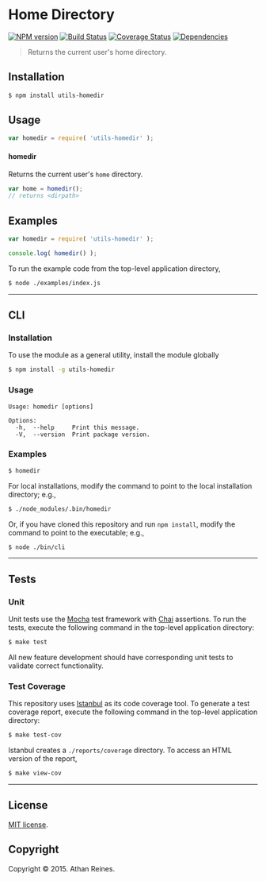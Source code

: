 Home Directory
===
[![NPM version][npm-image]][npm-url] [![Build Status][travis-image]][travis-url] [![Coverage Status][codecov-image]][codecov-url] [![Dependencies][dependencies-image]][dependencies-url]

> Returns the current user's home directory.


## Installation

``` bash
$ npm install utils-homedir
```


## Usage

``` javascript
var homedir = require( 'utils-homedir' );
```

#### homedir

Returns the current user's `home` directory.

``` javascript
var home = homedir();
// returns <dirpath>
```


## Examples

``` javascript
var homedir = require( 'utils-homedir' );

console.log( homedir() );
```

To run the example code from the top-level application directory,

``` bash
$ node ./examples/index.js
```


---
## CLI

### Installation

To use the module as a general utility, install the module globally

``` bash
$ npm install -g utils-homedir
```

### Usage

```
Usage: homedir [options]

Options:
  -h,  --help     Print this message.
  -V,  --version  Print package version.
```

### Examples

``` bash
$ homedir
```

For local installations, modify the command to point to the local installation directory; e.g.,

``` bash
$ ./node_modules/.bin/homedir
```

Or, if you have cloned this repository and run `npm install`, modify the command to point to the executable; e.g.,

``` bash
$ node ./bin/cli
```


---
## Tests

### Unit

Unit tests use the [Mocha](http://mochajs.org/) test framework with [Chai](http://chaijs.com) assertions. To run the tests, execute the following command in the top-level application directory:

``` bash
$ make test
```

All new feature development should have corresponding unit tests to validate correct functionality.


### Test Coverage

This repository uses [Istanbul](https://github.com/gotwarlost/istanbul) as its code coverage tool. To generate a test coverage report, execute the following command in the top-level application directory:

``` bash
$ make test-cov
```

Istanbul creates a `./reports/coverage` directory. To access an HTML version of the report,

``` bash
$ make view-cov
```


---
## License

[MIT license](http://opensource.org/licenses/MIT).


## Copyright

Copyright &copy; 2015. Athan Reines.


[npm-image]: http://img.shields.io/npm/v/utils-homedir.svg
[npm-url]: https://npmjs.org/package/utils-homedir

[travis-image]: http://img.shields.io/travis/kgryte/utils-homedir/master.svg
[travis-url]: https://travis-ci.org/kgryte/utils-homedir

[codecov-image]: https://img.shields.io/codecov/c/github/kgryte/utils-homedir/master.svg
[codecov-url]: https://codecov.io/github/kgryte/utils-homedir?branch=master

[dependencies-image]: http://img.shields.io/david/kgryte/utils-homedir.svg
[dependencies-url]: https://david-dm.org/kgryte/utils-homedir

[dev-dependencies-image]: http://img.shields.io/david/dev/kgryte/utils-homedir.svg
[dev-dependencies-url]: https://david-dm.org/dev/kgryte/utils-homedir

[github-issues-image]: http://img.shields.io/github/issues/kgryte/utils-homedir.svg
[github-issues-url]: https://github.com/kgryte/utils-homedir/issues
